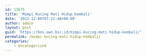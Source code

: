 ```yaml
---
id: 13675
title: 'Mimpi Kucing Mati Hidup Kembali'
date: '2022-12-09T07:22:48+00:00'
author: admin
layout: post
guid: 'https://bos.awn.biz.id/mimpi-kucing-mati-hidup-kembali/'
permalink: /mimpi-kucing-mati-hidup-kembali/
categories:
    - Uncategorized
---
```


